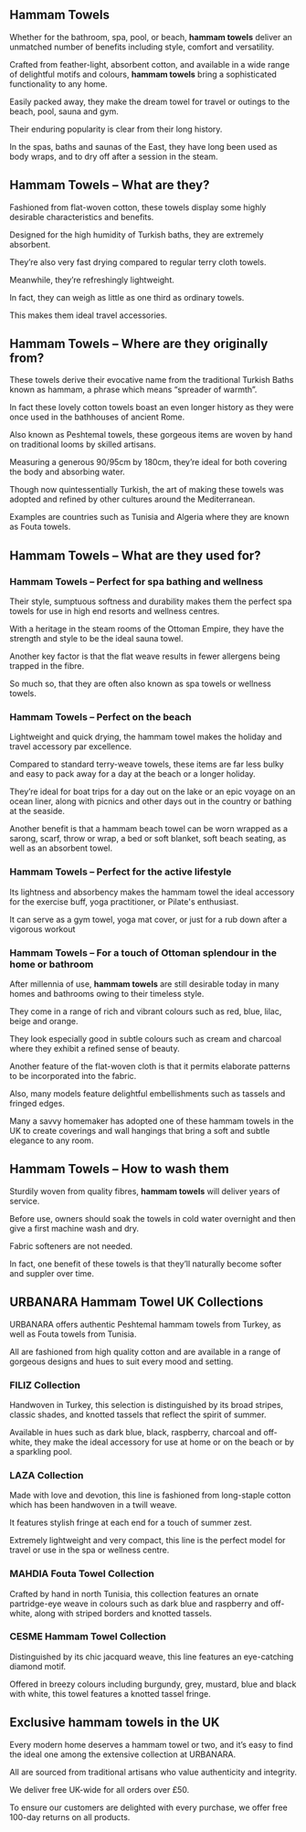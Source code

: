 ## Hammam Towels

Whether for the bathroom, spa, pool, or beach, **hammam towels** deliver an unmatched number of benefits including style, comfort and versatility.

Crafted from feather-light, absorbent cotton, and available in a wide range of delightful motifs and colours, **hammam towels** bring a sophisticated functionality to any home.

Easily packed away, they make the dream towel for travel or outings to the beach, pool, sauna and gym.

Their enduring popularity is clear from their long history.

In the spas, baths and saunas of the East, they have long been used as body wraps, and to dry off after a session in the steam.

## Hammam Towels – What are they?

Fashioned from flat-woven cotton, these towels display some highly desirable characteristics and benefits.

Designed for the high humidity of Turkish baths, they are extremely absorbent.

They’re also very fast drying compared to regular terry cloth towels.

Meanwhile, they’re refreshingly lightweight.

In fact, they can weigh as little as one third as ordinary towels.

This makes them ideal travel accessories.

## Hammam Towels – Where are they originally from?

These towels derive their evocative name from the traditional Turkish Baths known as hammam, a phrase which means “spreader of warmth”.

In fact these lovely cotton towels boast an even longer history as they were once used in the bathhouses of ancient Rome.

Also known as Peshtemal towels, these gorgeous items are woven by hand on traditional looms by skilled artisans.

Measuring a generous 90/95cm by 180cm, they’re ideal for both covering the body and absorbing water.

Though now quintessentially Turkish, the art of making these towels was adopted and refined by other cultures around the Mediterranean.

Examples are countries such as Tunisia and Algeria where they are known as Fouta towels.

## Hammam Towels – What are they used for?

### Hammam Towels – Perfect for spa bathing and wellness

Their style, sumptuous softness and durability makes them the perfect spa towels for use in high end resorts and wellness centres.

With a heritage in the steam rooms of the Ottoman Empire, they have the strength and style to be the ideal sauna towel.

Another key factor is that the flat weave results in fewer allergens being trapped in the fibre.

So much so, that they are often also known as spa towels or wellness towels.

### Hammam Towels – Perfect on the beach

Lightweight and quick drying, the hammam towel makes the holiday and travel accessory par excellence.

Compared to standard terry-weave towels, these items are far less bulky and easy to pack away for a day at the beach or a longer holiday.

They’re ideal for boat trips for a day out on the lake or an epic voyage on an ocean liner, along with picnics and other days out in the country or bathing at the seaside.

Another benefit is that a hammam beach towel can be worn wrapped as a sarong, scarf, throw or wrap, a bed or soft blanket, soft beach seating, as well as an absorbent towel.

### Hammam Towels – Perfect for the active lifestyle

Its lightness and absorbency makes the hammam towel the ideal accessory for the exercise buff, yoga practitioner, or Pilate's enthusiast.

It can serve as a gym towel, yoga mat cover, or just for a rub down after a vigorous workout

### Hammam Towels – For a touch of Ottoman splendour in the home or bathroom

After millennia of use, **hammam towels** are still desirable today in many homes and bathrooms owing to their timeless style.

They come in a range of rich and vibrant colours such as red, blue, lilac, beige and orange.

They look especially good in subtle colours such as cream and charcoal where they exhibit a refined sense of beauty.

Another feature of the flat-woven cloth is that it permits elaborate patterns to be incorporated into the fabric.

Also, many models feature delightful embellishments such as tassels and fringed edges.

Many a savvy homemaker has adopted one of these hammam towels in the UK to create coverings and wall hangings that bring a soft and subtle elegance to any room.

## Hammam Towels – How to wash them

Sturdily woven from quality fibres, **hammam towels** will deliver years of service.

Before use, owners should soak the towels in cold water overnight and then give a first machine wash and dry.

Fabric softeners are not needed.

In fact, one benefit of these towels is that they’ll naturally become softer and suppler over time.

## URBANARA Hammam Towel UK Collections

URBANARA offers authentic Peshtemal hammam towels from Turkey, as well as Fouta towels from Tunisia.

All are fashioned from high quality cotton and are available in a range of gorgeous designs and hues to suit every mood and setting.

### FILIZ Collection

Handwoven in Turkey, this selection is distinguished by its broad stripes, classic shades, and knotted tassels that reflect the spirit of summer.

Available in hues such as dark blue, black, raspberry, charcoal and off-white, they make the ideal accessory for use at home or on the beach or by a sparkling pool.

### LAZA Collection

Made with love and devotion, this line is fashioned from long-staple cotton which has been handwoven in a twill weave.

It features stylish fringe at each end for a touch of summer zest.

Extremely lightweight and very compact, this line is the perfect model for travel or use in the spa or wellness centre.

### MAHDIA Fouta Towel Collection

Crafted by hand in north Tunisia, this collection features an ornate partridge-eye weave in colours such as dark blue and raspberry and off-white, along with striped borders and knotted tassels.

### CESME Hammam Towel Collection

Distinguished by its chic jacquard weave, this line features an eye-catching diamond motif.

Offered in breezy colours including burgundy, grey, mustard, blue and black with white, this towel features a knotted tassel fringe.

## Exclusive hammam towels in the UK

Every modern home deserves a hammam towel or two, and it’s easy to find the ideal one among the extensive collection at URBANARA.

All are sourced from traditional artisans who value authenticity and integrity.

We deliver free UK-wide for all orders over £50.

To ensure our customers are delighted with every purchase, we offer free 100-day returns on all products.
